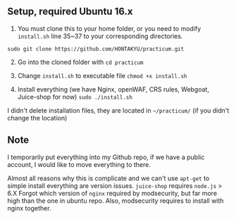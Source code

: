## Setup, required Ubuntu 16.x

1. You must clone this to your home folder, or you need to modify `install.sh` line 35~37 to your corresponding directories.

`sudo git clone https://github.com/HONTAKYU/practicum.git`

2. Go into the cloned folder with `cd practicum`

3. Change `install.sh` to executable file `chmod +x install.sh`

4. Install everything (we have Nginx, openWAF, CRS rules, Webgoat, Juice-shop for now) `sudo ./install.sh`

I didn't delete installation files, they are located in `~/practicum/` (if you didn't change the location)

## Note

I temporarily put everything into my Github repo, if we have a public account, I would like to move everything to there.

Almost all reasons why this is complicate and we can't use `apt-get` to simple install everything are version issues.
`juice-shop` requires `node.js` > 6.X
Forgot which version of `nginx` required by modsecurity, but far more high than the one in ubuntu repo. Also, modsecurity requires to install with nginx together.

